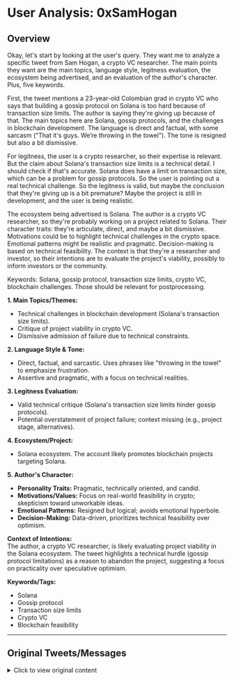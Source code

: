 # User Analysis: 0xSamHogan

## Overview

<think>
Okay, let's start by looking at the user's query. They want me to analyze a specific tweet from Sam Hogan, a crypto VC researcher. The main points they want are the main topics, language style, legitness evaluation, the ecosystem being advertised, and an evaluation of the author's character. Plus, five keywords.

First, the tweet mentions a 23-year-old Colombian grad in crypto VC who says that building a gossip protocol on Solana is too hard because of transaction size limits. The author is saying they're giving up because of that. The main topics here are Solana, gossip protocols, and the challenges in blockchain development. The language is direct and factual, with some sarcasm ("That it's guys. We’re throwing in the towel"). The tone is resigned but also a bit dismissive.

For legitness, the user is a crypto researcher, so their expertise is relevant. But the claim about Solana's transaction size limits is a technical detail. I should check if that's accurate. Solana does have a limit on transaction size, which can be a problem for gossip protocols. So the user is pointing out a real technical challenge. So the legitness is valid, but maybe the conclusion that they're giving up is a bit premature? Maybe the project is still in development, and the user is being realistic.

The ecosystem being advertised is Solana. The author is a crypto VC researcher, so they're probably working on a project related to Solana. Their character traits: they're articulate, direct, and maybe a bit dismissive. Motivations could be to highlight technical challenges in the crypto space. Emotional patterns might be realistic and pragmatic. Decision-making is based on technical feasibility. The context is that they're a researcher and investor, so their intentions are to evaluate the project's viability, possibly to inform investors or the community.

Keywords: Solana, gossip protocol, transaction size limits, crypto VC, blockchain challenges. Those should be relevant for postprocessing.
</think>

**1. Main Topics/Themes:**  
- Technical challenges in blockchain development (Solana's transaction size limits).  
- Critique of project viability in crypto VC.  
- Dismissive admission of failure due to technical constraints.  

**2. Language Style & Tone:**  
- Direct, factual, and sarcastic. Uses phrases like "throwing in the towel" to emphasize frustration.  
- Assertive and pragmatic, with a focus on technical realities.  

**3. Legitness Evaluation:**  
- Valid technical critique (Solana's transaction size limits hinder gossip protocols).  
- Potential overstatement of project failure; context missing (e.g., project stage, alternatives).  

**4. Ecosystem/Project:**  
- Solana ecosystem. The account likely promotes blockchain projects targeting Solana.  

**5. Author's Character:**  
- **Personality Traits:** Pragmatic, technically oriented, and candid.  
- **Motivations/Values:** Focus on real-world feasibility in crypto; skepticism toward unworkable ideas.  
- **Emotional Patterns:** Resigned but logical; avoids emotional hyperbole.  
- **Decision-Making:** Data-driven, prioritizes technical feasibility over optimism.  

**Context of Intentions:**  
The author, a crypto VC researcher, is likely evaluating project viability in the Solana ecosystem. The tweet highlights a technical hurdle (gossip protocol limitations) as a reason to abandon the project, suggesting a focus on practicality over speculative optimism.  

**Keywords/Tags:**  
- Solana  
- Gossip protocol  
- Transaction size limits  
- Crypto VC  
- Blockchain feasibility
---
## Original Tweets/Messages

<details>
<summary>Click to view original content</summary>

| Type | Content |
|------|---------|
| tweets | "{\"bookmarkCount\":12,\"conversationId\":\"1917223317687111894\",\"hashtags\":[],\"id\":\"1917223317687111894\",\"isQuoted\":false,\"isRetweet\":false,\"language\":\"en\",\"likes\":128,\"name\":\"Sam Hogan 🇺🇸\",\"mentions\":[],\"permanentUrl\":\"https://x.com/0xSamHogan/status/1917223317687111894\",\"photos\":[],\"poll\":null,\"quotes\":0,\"replies\":21,\"retweets\":4,\"text\":\"A 23 year old recent Colombia grad crypto vc researcher just told me that what we’re building won’t work because “it’s too hard to build a gossip protocol with Solana’s small transaction size limits”\\n\\nThat it’s guys. We’re throwing in the towel. Can’t argue with facts like that.\",\"thread\":[],\"timeParsed\":\"2025-04-29T14:23:53.000Z\",\"timestamp\":1745936633,\"urls\":[],\"userId\":\"587016589\",\"username\":\"0xSamHogan\",\"videos\":[],\"views\":12874}" |
| messages | A 23 year old recent Colombia grad crypto vc researcher just told me that what we’re building won’t work because “it’s too hard to build a gossip protocol with Solana’s small transaction size limits”

That it’s guys. We’re throwing in the towel. Can’t argue with facts like that. |

</details>
